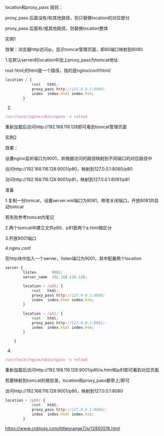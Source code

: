 location和proxy_pass 规则：

proxy_pass 后面没有/和其他路径，则只替换location的对应部分

proxy_pass 后面有/或其他路径，则替换location整体



实例1

效果：浏览器http访问ip，显示tomcat管理页面，即80端口映射到8080



1.在默认server的location中加上proxy_pass为tomcat地址

root   html;的html是一个路径，指的是nginx/conf/html/

```javascript
location / {
            root   html;
            proxy_pass http://127.0.0.1:8080;
            index  index.html index.htm;
        }
```

2.

```javascript
/usr/local/nginx/sbin/nginx -s reload
```

重新加载后访问http://192.168.116.128即可看到tomcat管理页面





实例2

效果：

设置nginx监听端口为9001，并根据访问的路径映射到不同端口的对应路径中

访问http://192.168.116.128:9001/p80，映射到127.0.0.1:8080/p80

访问http://192.168.116.128:9001/p81，映射到127.0.0.1:8081/p81





准备

1.复制一份tomcat，设置server.xml端口为8081，修改关闭端口，开放8081并启动tomcat

若失败参考tomcat内笔记

2.两个tomcat中建立文件p80、p81放两个a.html做区分

3.开放9001端口

4.nginx.conf

在http块中加入一个server，listen端口为9001，其中配置两个location

```javascript
server {
        listen       9001;
        server_name  192.168.116.128;

        location ~ /p80/ {
            root   html;
            proxy_pass http://127.0.0.1:8080;
            index  index.html index.htm;
        }
        
        location ~ /p81/ {
            root   html;
            proxy_pass http://127.0.0.1:8081;
            index  index.html index.htm;
        }
        
    }
```

4.

```javascript
/usr/local/nginx/sbin/nginx -s reload
```

重新加载后访问http://192.168.116.128:9001/p80/a.html和p81即可看到对应页面





若要映射到tomcat的根目录，location和proxy_pass都带上/即可

访问http://192.168.116.128:9001/p80，映射到127.0.0.1:8080

```javascript
location ~ /p80/ {
            root   html;
            proxy_pass http://127.0.0.1:8080/;
            index  index.html index.htm;
        }
```



https://www.cnblogs.com/littleorange7/p/12850516.html



